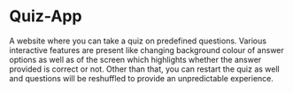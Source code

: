 # Quiz-App
A website where you can take a quiz on predefined questions. Various interactive features are present like changing background colour of answer options as well as of the screen which highlights whether the answer provided is correct or not. Other than that, you can restart the quiz as well and questions will be reshuffled to provide an unpredictable experience. 
